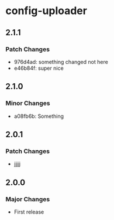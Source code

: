 # config-uploader

## 2.1.1

### Patch Changes

- 976d4ad: something changed not here
- e46b84f: super nice

## 2.1.0

### Minor Changes

- a08fb6b: Something

## 2.0.1

### Patch Changes

- jjjjj

## 2.0.0

### Major Changes

- First release
